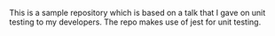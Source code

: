 This is a sample repository which is based on a talk that I gave on unit testing to my developers. The repo makes use of jest for unit testing.